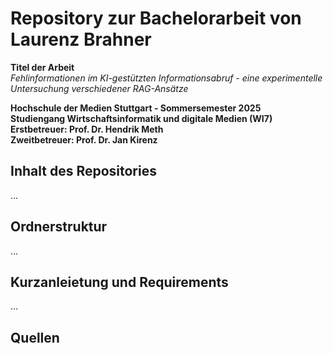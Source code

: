 # Repository zur Bachelorarbeit von Laurenz Brahner

**Titel der Arbeit**  
*Fehlinformationen im KI-gestützten Informationsabruf - eine experimentelle Untersuchung verschiedener RAG-Ansätze*

**Hochschule der Medien Stuttgart - Sommersemester 2025**  
**Studiengang Wirtschaftsinformatik und digitale Medien (WI7)**  
**Erstbetreuer: Prof. Dr. Hendrik Meth**  
**Zweitbetreuer: Prof. Dr. Jan Kirenz**


## Inhalt des Repositories
... 

## Ordnerstruktur

...

## Kurzanleietung und Requirements

...

## Quellen 
